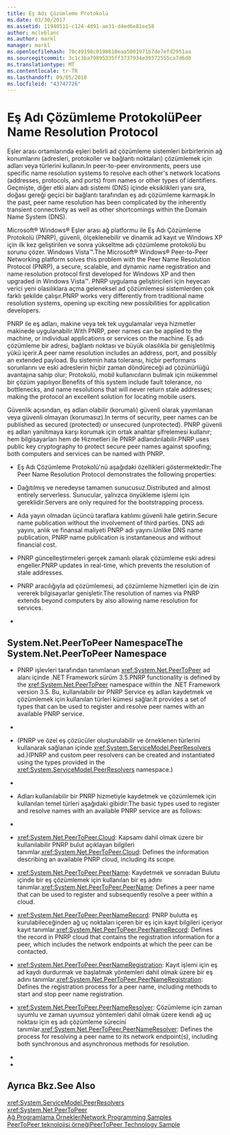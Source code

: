 ```yaml
---
title: Eş Adı Çözümleme Protokolü
ms.date: 03/30/2017
ms.assetid: 11940511-c124-4d91-ae31-d4ed6e81ee58
author: mcleblanc
ms.author: markl
manager: markl
ms.openlocfilehash: 70c49198c0198610eaa5001971b7de7efd2951aa
ms.sourcegitcommit: 3c1c3ba79895335ff3737934e39372555ca7d6d0
ms.translationtype: MT
ms.contentlocale: tr-TR
ms.lasthandoff: 09/05/2018
ms.locfileid: "43747726"
---
```

# <a name="peer-name-resolution-protocol"></a><span data-ttu-id="cb745-102">Eş Adı Çözümleme Protokolü</span><span class="sxs-lookup"><span data-stu-id="cb745-102">Peer Name Resolution Protocol</span></span>
<span data-ttu-id="cb745-103">Eşler arası ortamlarında eşleri belirli ad çözümleme sistemleri birbirlerinin ağ konumlarını (adresleri, protokoller ve bağlantı noktaları) çözümlemek için adları veya türlerini kullanın.</span><span class="sxs-lookup"><span data-stu-id="cb745-103">In peer-to-peer environments, peers use specific name resolution systems to resolve each other's network locations (addresses, protocols, and ports) from names or other types of identifiers.</span></span> <span data-ttu-id="cb745-104">Geçmişte, diğer etki alanı adı sistemi (DNS) içinde eksiklikleri yanı sıra, doğası gereği geçici bir bağlantı tarafından eş adı çözümleme karmaşık.</span><span class="sxs-lookup"><span data-stu-id="cb745-104">In the past, peer name resolution has been complicated by the inherently transient connectivity as well as other shortcomings within the Domain Name System (DNS).</span></span>  
  
 <span data-ttu-id="cb745-105">Microsoft® Windows® Eşler arası ağ platformu ile Eş Adı Çözümleme Protokolü (PNRP), güvenli, ölçeklenebilir ve dinamik ad kayıt ve Windows XP için ilk kez geliştirilen ve sonra yükseltme adı çözümleme protokolü bu sorunu çözer. Windows Vista™.</span><span class="sxs-lookup"><span data-stu-id="cb745-105">The Microsoft® Windows® Peer-to-Peer Networking platform solves this problem with the Peer Name Resolution Protocol (PNRP), a secure, scalable, and dynamic name registration and name resolution protocol first developed for Windows XP and then upgraded in Windows Vista™.</span></span> <span data-ttu-id="cb745-106">PNRP uygulama geliştiricileri için heyecan verici yeni olasılıklara açma geleneksel ad çözümlemesi sistemlerden çok farklı şekilde çalışır.</span><span class="sxs-lookup"><span data-stu-id="cb745-106">PNRP works very differently from traditional name resolution systems, opening up exciting new possibilities for application developers.</span></span>  
  
 <span data-ttu-id="cb745-107">PNRP ile eş adları, makine veya tek tek uygulamalar veya hizmetler makinede uygulanabilir.</span><span class="sxs-lookup"><span data-stu-id="cb745-107">With PNRP, peer names can be applied to the machine, or individual applications or services on the machine.</span></span> <span data-ttu-id="cb745-108">Eş adı çözümleme bir adresi, bağlantı noktası ve büyük olasılıkla bir genişletilmiş yükü içerir.</span><span class="sxs-lookup"><span data-stu-id="cb745-108">A peer name resolution includes an address, port, and possibly an extended payload.</span></span> <span data-ttu-id="cb745-109">Bu sistemin hata toleransı, hiçbir performans sorunlarını ve eski adreslerin hiçbir zaman döndüreceği ad çözünürlüğü avantajına sahip olur; Protokolü, mobil kullanıcıların bulmak için mükemmel bir çözüm yapılıyor.</span><span class="sxs-lookup"><span data-stu-id="cb745-109">Benefits of this system include fault tolerance, no bottlenecks, and name resolutions that will never return stale addresses; making the protocol an excellent solution for locating mobile users.</span></span>  
  
 <span data-ttu-id="cb745-110">Güvenlik açısından, eş adları olabilir (korumalı) güvenli olarak yayımlanan veya güvenli olmayan (korumasız).</span><span class="sxs-lookup"><span data-stu-id="cb745-110">In terms of security, peer names can be published as secured (protected) or unsecured (unprotected).</span></span> <span data-ttu-id="cb745-111">PNRP güvenli eş adları yanıltmaya karşı korumak için ortak anahtar şifrelemesi kullanır; hem bilgisayarları hem de Hizmetleri ile PNRP adlandırılabilir.</span><span class="sxs-lookup"><span data-stu-id="cb745-111">PNRP uses public key cryptography to protect secure peer names against spoofing; both computers and services can be named with PNRP.</span></span>  
  
-   <span data-ttu-id="cb745-112">Eş Adı Çözümleme Protokolü'nü aşağıdaki özellikleri göstermektedir:</span><span class="sxs-lookup"><span data-stu-id="cb745-112">The Peer Name Resolution Protocol demonstrates the following properties:</span></span>  
  
-   <span data-ttu-id="cb745-113">Dağıtılmış ve neredeyse tamamen sunucusuz.</span><span class="sxs-lookup"><span data-stu-id="cb745-113">Distributed and almost entirely serverless.</span></span> <span data-ttu-id="cb745-114">Sunucular, yalnızca önyükleme işlemi için gereklidir.</span><span class="sxs-lookup"><span data-stu-id="cb745-114">Servers are only required for the bootstrapping process.</span></span>  
  
-   <span data-ttu-id="cb745-115">Ada yayın olmadan üçüncü taraflara katılımı güvenli hale getirin.</span><span class="sxs-lookup"><span data-stu-id="cb745-115">Secure name publication without the involvement of third parties.</span></span> <span data-ttu-id="cb745-116">DNS adı yayını, anlık ve finansal maliyeti PNRP adı yayını.</span><span class="sxs-lookup"><span data-stu-id="cb745-116">Unlike DNS name publication, PNRP name publication is instantaneous and without financial cost.</span></span>  
  
-   <span data-ttu-id="cb745-117">PNRP güncelleştirmeleri gerçek zamanlı olarak çözümleme eski adresi engeller.</span><span class="sxs-lookup"><span data-stu-id="cb745-117">PNRP updates in real-time, which prevents the resolution of stale addresses.</span></span>  
  
-   <span data-ttu-id="cb745-118">PNRP aracılığıyla ad çözümlemesi, ad çözümleme hizmetleri için de izin vererek bilgisayarlar genişletir.</span><span class="sxs-lookup"><span data-stu-id="cb745-118">The resolution of names via PNRP extends beyond computers by also allowing name resolution for services.</span></span>  
  
-  
  
## <a name="the-systemnetpeertopeer-namespace"></a><span data-ttu-id="cb745-119">System.Net.PeerToPeer Namespace</span><span class="sxs-lookup"><span data-stu-id="cb745-119">The System.Net.PeerToPeer Namespace</span></span>  
  
-   <span data-ttu-id="cb745-120">PNRP işlevleri tarafından tanımlanan <xref:System.Net.PeerToPeer> ad alanı içinde .NET Framework sürüm 3.5.</span><span class="sxs-lookup"><span data-stu-id="cb745-120">PNRP functionality is defined by the <xref:System.Net.PeerToPeer> namespace within the .NET Framework version 3.5.</span></span> <span data-ttu-id="cb745-121">Bu, kullanılabilir bir PNRP Service eş adları kaydetmek ve çözümlemek için kullanılan türleri kümesi sağlar.</span><span class="sxs-lookup"><span data-stu-id="cb745-121">It provides a set of types that can be used to register and resolve peer names with an available PNRP service.</span></span>  
  
-  
  
-   <span data-ttu-id="cb745-122">(PNRP ve özel eş çözücüler oluşturulabilir ve örneklenen türlerini kullanarak sağlanan içinde <xref:System.ServiceModel.PeerResolvers> ad.)</span><span class="sxs-lookup"><span data-stu-id="cb745-122">(PNRP and custom peer resolvers can be created and instantiated using the types provided in the <xref:System.ServiceModel.PeerResolvers> namespace.)</span></span>  
  
-  
  
-   <span data-ttu-id="cb745-123">Adları kullanılabilir bir PNRP hizmetiyle kaydetmek ve çözümlemek için kullanılan temel türleri aşağıdaki gibidir:</span><span class="sxs-lookup"><span data-stu-id="cb745-123">The basic types used to register and resolve names with an available PNRP service are as follows:</span></span>  
  
-  
  
-   <span data-ttu-id="cb745-124"><xref:System.Net.PeerToPeer.Cloud>: Kapsamı dahil olmak üzere bir kullanılabilir PNRP bulut açıklayan bilgileri tanımlar.</span><span class="sxs-lookup"><span data-stu-id="cb745-124"><xref:System.Net.PeerToPeer.Cloud>: Defines the information describing an available PNRP cloud, including its scope.</span></span>  
  
-   <span data-ttu-id="cb745-125"><xref:System.Net.PeerToPeer.PeerName>: Kaydetmek ve sonradan Bulutu içinde bir eş çözümlemek için kullanılan bir eş adını tanımlar.</span><span class="sxs-lookup"><span data-stu-id="cb745-125"><xref:System.Net.PeerToPeer.PeerName>: Defines a peer name that can be used to register and subsequently resolve a peer within a cloud.</span></span>  
  
-   <span data-ttu-id="cb745-126"><xref:System.Net.PeerToPeer.PeerNameRecord>: PNRP bulutta eş kurulabileceğinden ağ uç noktaları içeren bir eş için kayıt bilgileri içeriyor kayıt tanımlar.</span><span class="sxs-lookup"><span data-stu-id="cb745-126"><xref:System.Net.PeerToPeer.PeerNameRecord>: Defines the record in PNRP cloud that contains the registration information for a peer, which includes the network endpoints at which the peer can be contacted.</span></span>  
  
-   <span data-ttu-id="cb745-127"><xref:System.Net.PeerToPeer.PeerNameRegistration>: Kayıt işlemi için eş ad kaydı durdurmak ve başlatmak yöntemleri dahil olmak üzere bir eş adını tanımlar.</span><span class="sxs-lookup"><span data-stu-id="cb745-127"><xref:System.Net.PeerToPeer.PeerNameRegistration>: Defines the registration process for a peer name, including methods to start and stop peer name registration.</span></span>  
  
-   <span data-ttu-id="cb745-128"><xref:System.Net.PeerToPeer.PeerNameResolver>: Çözümleme için zaman uyumlu ve zaman uyumsuz yöntemleri dahil olmak üzere kendi ağ uç noktası için eş adı çözümleme sürecini tanımlar.</span><span class="sxs-lookup"><span data-stu-id="cb745-128"><xref:System.Net.PeerToPeer.PeerNameResolver>: Defines the process for resolving a peer name to its network endpoint(s), including both synchronous and asynchronous methods for resolution.</span></span>  
  
-  
  
-  
  
## <a name="see-also"></a><span data-ttu-id="cb745-129">Ayrıca Bkz.</span><span class="sxs-lookup"><span data-stu-id="cb745-129">See Also</span></span>  
 <xref:System.ServiceModel.PeerResolvers>  
 <xref:System.Net.PeerToPeer>  
 [<span data-ttu-id="cb745-130">Ağ Programlama Örnekleri</span><span class="sxs-lookup"><span data-stu-id="cb745-130">Network Programming Samples</span></span>](../../../docs/framework/network-programming/network-programming-samples.md)  
 [<span data-ttu-id="cb745-131">PeerToPeer teknolojisi örneği</span><span class="sxs-lookup"><span data-stu-id="cb745-131">PeerToPeer Technology Sample</span></span>](https://go.microsoft.com/fwlink/?LinkID=179571)
